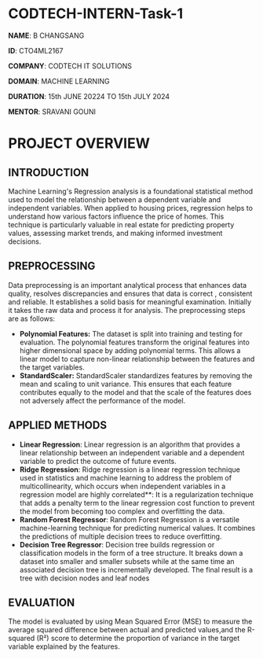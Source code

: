 # CODTECH-INTERN-Task-1


**NAME**: B CHANGSANG

**ID**: CTO4ML2167

**COMPANY**: CODTECH IT SOLUTIONS

**DOMAIN**: MACHINE LEARNING

**DURATION**: 15th JUNE 20224 TO 15th JULY 2024

**MENTOR**: SRAVANI GOUNI




# PROJECT OVERVIEW

##  INTRODUCTION

Machine Learning's Regression analysis is a foundational statistical method used to model the relationship between a dependent variable and independent variables. When applied to housing prices, regression helps to understand how various factors influence the price of homes. This technique is particularly valuable in real estate for predicting property values, assessing market trends, and making informed investment decisions.

## PREPROCESSING

Data preprocessing is an important analytical process that enhances data quality, resolves discrepancies and ensures that data is correct , consistent and reliable. It establishes a solid basis for meaningful examination. Initially it takes the raw data and process it for analysis. The preprocessing steps are as follows:

- **Polynomial Features:** The dataset is split into training and testing for evaluation. The polynomial features transform the original features into higher dimensional space by adding polynomial terms. This allows a linear model to capture non-linear relationship between the features and the target variables.
- **StandardScaler:** StandardScaler standardizes features by removing the mean and scaling to unit variance. This ensures that each feature contributes equally to the model and that the scale of the features does not adversely affect the performance of the model.
  
## APPLIED METHODS
- **Linear Regression**: Linear regression is an algorithm that provides a linear relationship between an independent variable and a dependent variable to predict the outcome of future events.
- **Ridge Regression**: Ridge regression is a linear regression technique used in statistics and machine learning to address the problem of multicollinearity, which occurs when independent variables in a regression model are highly correlated**: It is a regularization technique that adds a penalty term to the linear regression cost function to prevent the model from becoming too complex and overfitting the data.
-  **Random Forest Regressor**: Random Forest Regression is a versatile machine-learning technique for predicting numerical values. It combines the predictions of multiple decision trees to reduce overfitting.
-  **Decision Tree Regressor**: Decision tree builds regression or classification models in the form of a tree structure. It breaks down a dataset into smaller and smaller subsets while at the same time an associated decision tree is incrementally developed. The final result is a tree with decision nodes and leaf nodes

  
## EVALUATION
The model is evaluated by using Mean Squared Error (MSE) to measure the average squared difference between actual and predicted values,and the R-squared (R²) score to determine the proportion of variance in the target variable explained by the features.

